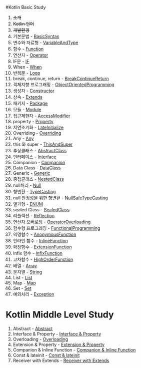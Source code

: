 #Kotlin Basic Study

1. ~~소개~~
1. ~~Kotlin 언어~~
1. ~~개발환경~~
1. 기본문법 - [BasicSyntax](./src/main/kotlin/basiclevel/Study_04_BasicSyntax/BasicSyntax.kt)
1. 변수와 자료형 - [VariableAndType](./src/main/kotlin/basiclevel/Study_05_VariableAndType/VariableAndType.kt)
1. 함수 - [Function](./src/main/kotlin/basiclevel/Study_06_Function/Function.kt)
1. 연산자 - [Operator](./src/main/kotlin/basiclevel/Study_07_Operator/Operator.kt)
1. IF문 - [IF](./src/main/kotlin/basiclevel/Study_08_IF/IF.kt)
1. When - [When](./src/main/kotlin/basiclevel/Study_09_When/When.kt)
1. 반복문 - [Loop](./src/main/kotlin/basiclevel/Study_10_Loop/Loop.kt)
1. break, continue, return - [BreakContinueReturn](./src/main/kotlin/basiclevel/Study_11_BreakContinueReturn/BreakContinueReturn.kt)
1. 객체지향 프로그래밍 - [ObjectOrientedProgramming](./src/main/kotlin/basiclevel/Study_12_ObjectOrientedProgramming/ObjectOrientedProgramming.kt)
1. 생성자 - [Constructor](./src/main/kotlin/basiclevel/Study_13_Constructor/Constructor.kt)
1. 상속 - [Extends](./src/main/kotlin/basiclevel/Study_14_Extends/Extends.kt)
1. 패키지 - [Package](./src/main/kotlin/basiclevel/Study_15_Package/Package.kt)
1. 모듈 - [Module](./src/main/kotlin/basiclevel/Study_16_Module/Module.kt)
1. 접근제한자 - [AccessModifier](./src/main/kotlin/basiclevel/Study_17_AccessModifier/AccessModifier.kt)
1. property - [Property](./src/main/kotlin/basiclevel/Study_18_Property/Property.kt)
1. 지연초기화 - [LateInitialize](./src/main/kotlin/basiclevel/Study_19_LateInitialize/LateInitialize.kt)
1. Overriding - [Overriding](./src/main/kotlin/basiclevel/Study_20_Overriding/Overriding.kt)
1. Any - [Any](./src/main/kotlin/basiclevel/Study_21_Any/Any.kt)
1. this 와 super - [ThisAndSuper](./src/main/kotlin/basiclevel/Study_22_ThisAndSuper/ThisAndSuper.kt)
1. 추상클래스 - [AbstractClass](./src/main/kotlin/basiclevel/Study_23_AbstractClass/AbstractClass.kt)
1. 인터페이스 - [Interface](./src/main/kotlin/basiclevel/Study_24_Interface/Interface.kt)
1. Companion - [Companion](./src/main/kotlin/basiclevel/Study_25_Companion/Companion.kt)
1. Data Class - [DataClass](./src/main/kotlin/basiclevel/Study_26_DataClass/DataClass.kt)
1. Generic - [Generic](./src/main/kotlin/basiclevel/Study_27_Generic/Generic.kt)
1. 중첩클래스 - [NestedClass](./src/main/kotlin/basiclevel/Study_28_NestedClass/NestedClass.kt)
1. null처리 - [Null](./src/main/kotlin/basiclevel/Study_29_Null/Null.kt)
1. 형변환 - [TypeCasting](./src/main/kotlin/basiclevel/Study_30_TypeCasting/TypeCasting.kt)
1. null 안정성을 위한 형변환 - [NullSafeTypeCasting](./src/main/kotlin/basiclevel/Study_31_NullSafeTypeCasting/NullSafeTypeCasting.kt)
1. 열거형 - [ENUM](./src/main/kotlin/basiclevel/Study_32_Enum/ENUM.kt)
1. sealed Class - [SealedClass](./src/main/kotlin/basiclevel/Study_33_SealedClass/SealedClass.kt)
1. 리플렉션 - [Reflection](./src/main/kotlin/basiclevel/Study_34_Reflection/Reflection.kt)
1. 연산자 오버로딩 - [OperatorOverloading](./src/main/kotlin/basiclevel/Study_35_OperatorOverloading/OperatorOverloading.kt)
1. 함수형 프로그래밍 - [FunctionalProgramming](./src/main/kotlin/basiclevel/Study_36_FunctionalProgramming/FunctionalProgramming.kt)
1. 익명함수 - [AnonymousFunction](./src/main/kotlin/basiclevel/Study_37_AnonymousFunction/AnonymousFunction.kt)
1. 인라인 함수 - [InlineFunction](./src/main/kotlin/basiclevel/Study_38_InlineFunction/InlineFunction.kt)
1. 확장함수 - [ExtensionFunction](./src/main/kotlin/basiclevel/Study_39_ExtensionFunction/ExtensionFunction.kt)
1. Infix 함수 - [InfixFunction](./src/main/kotlin/basiclevel/Study_40_InFixFunction/InfixFunction.kt)
1. 고차함수 - [HighOrderFunction](./src/main/kotlin/basiclevel/Study_41_HighOrderFunction/HighOrderFunction.kt)
1. 배열 - [Array](./src/main/kotlin/basiclevel/Study_42_Array/Array.kt)
1. 문자열 - [String](./src/main/kotlin/basiclevel/Study_43_String/String.kt)
1. List - [List](./src/main/kotlin/basiclevel/Study_44_List/List.kt)
1. Map - [Map](./src/main/kotlin/basiclevel/Study_45_Map/Map.kt)
1. Set - [Set](./src/main/kotlin/basiclevel/Study_46_Set/Set.kt)
1. 예외처리 - [Exception](./src/main/kotlin/basiclevel/Study_47_Exception/Exception.kt)

# Kotlin Middle Level Study

1. Abstract - [Abstract](./src/main/kotlin/middlelevel/Study_01_Absract/MiddleAbstractClass.kt)
1. Interface & Property - [Interface & Property](./src/main/kotlin/middlelevel/Study_02_InterfaceAndProperty/InterfaceAndProperty.kt)
1. Overloading - [Overloading](./src/main/kotlin/middlelevel/Study_03_Overloading/Overloading.kt)
1. Extension & Property - [Extension & Property](./src/main/kotlin/middlelevel/Study_04_ExtensionAndProperty/ExtensionAndProperty.kt)
1. Companion & Inline Function - [Companion & Inline Function](./src/main/kotlin/middlelevel/Study_05_CompanionAndInline/CompanionAndInline.kt)
1. Const & lateinit - [Const & lateinit](./src/main/kotlin/middlelevel/Study_06_ConstAndLateinit/ConstAndLateInit.kt)
1. Receiver with Extends - [Receiver with Extends](./src/main/kotlin/middlelevel/Study_07_ExtendsWithReceiver/ExtendsWithReceiver.kt)
